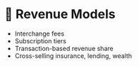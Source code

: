 # 📂 Revenue Models

- Interchange fees
- Subscription tiers
- Transaction-based revenue share
- Cross-selling insurance, lending, wealth